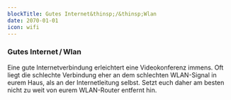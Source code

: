 ```yaml
---
blockTitle: Gutes Internet&thinsp;/&thinsp;Wlan
date: 2070-01-01
icon: wifi
---
```

### Gutes Internet&thinsp;/&thinsp;Wlan

Eine gute Internetverbindung erleichtert eine Videokonferenz immens. Oft liegt die schlechte Verbindung eher an dem schlechten WLAN-Signal in eurem Haus, als an der Internetleitung selbst. Setzt euch daher am besten nicht zu weit von eurem WLAN-Router entfernt hin.
